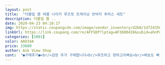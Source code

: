 ```yaml
---
layout: post 
title:  "더블업 봄 여름 나이키 루즈핏 트레이닝 반바지 투피스 세트" 
description: 더블업 봄 ..
date: 2020-04-23 04:10:17 
img: https://static.coupangcdn.com/image/vendor_inventory/d2b8/1d724356b2e55da4f2339fafceb27e9c3ad8dcdaa2386c14fa909606caec.jpg 
linkUrl: https://link.coupang.com/re/AFFSDP?lptag=AF3600438&subid=ahnPublicAsk&pageKey=1354696030&itemId=2383532687&vendorItemId=70559747039&traceid=V0-113-11ce0d1bce172af7 
categories: [1001] 
color: AAD34A 
price: 33600 
author: Ask View Shop 
cont:  "●구매후기●<br/>검정 추가 구매합니다<br/>루즈하고 편하고이뻐요<br/>배송도 빠르고 옷이 이뻐용<br/>잘입을게용!!♡♡<br/>" 
---
```


